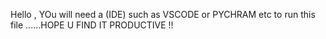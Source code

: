 Hello , YOu will need a (IDE) such as VSCODE or PYCHRAM etc to run this file ......HOPE U FIND IT PRODUCTIVE !!
